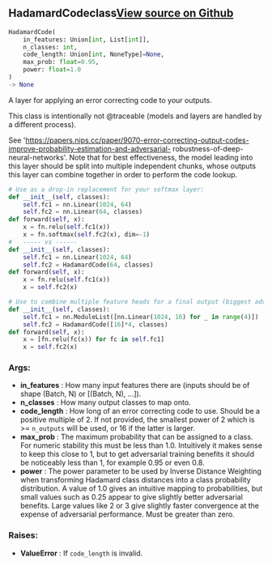 ## HadamardCode<span class="tag">class</span><a class="sourcelink" href=https://github.com/fastestimator/fastestimator/blob/r1.1/fastestimator/layers/pytorch/hadamard.py/#L25-L131>View source on Github</a>
```python
HadamardCode(
	in_features: Union[int, List[int]],
	n_classes: int,
	code_length: Union[int, NoneType]=None,
	max_prob: float=0.95,
	power: float=1.0
)
-> None
```
A layer for applying an error correcting code to your outputs.

This class is intentionally not @traceable (models and layers are handled by a different process).

See 'https://papers.nips.cc/paper/9070-error-correcting-output-codes-improve-probability-estimation-and-adversarial-
robustness-of-deep-neural-networks'. Note that for best effectiveness, the model leading into this layer should be
split into multiple independent chunks, whose outputs this layer can combine together in order to perform the code
lookup.

```python
# Use as a drop-in replacement for your softmax layer:
def __init__(self, classes):
    self.fc1 = nn.Linear(1024, 64)
    self.fc2 = nn.Linear(64, classes)
def forward(self, x):
    x = fn.relu(self.fc1(x))
    x = fn.softmax(self.fc2(x), dim=-1)
#   ----- vs ------
def __init__(self, classes):
    self.fc1 = nn.Linear(1024, 64)
    self.fc2 = HadamardCode(64, classes)
def forward(self, x):
    x = fn.relu(self.fc1(x))
    x = self.fc2(x)
```

```python
# Use to combine multiple feature heads for a final output (biggest adversarial hardening benefit):
def __init__(self, classes):
    self.fc1 = nn.ModuleList([nn.Linear(1024, 16) for _ in range(4)])
    self.fc2 = HadamardCode([16]*4, classes)
def forward(self, x):
    x = [fn.relu(fc(x)) for fc in self.fc1]
    x = self.fc2(x)
```


<h3>Args:</h3>

* **in_features** :  How many input features there are (inputs should be of shape (Batch, N) or [(Batch, N), ...]).
* **n_classes** :  How many output classes to map onto.
* **code_length** :  How long of an error correcting code to use. Should be a positive multiple of 2. If not provided,        the smallest power of 2 which is >= `n_outputs` will be used, or 16 if the latter is larger.
* **max_prob** :  The maximum probability that can be assigned to a class. For numeric stability this must be less than        1.0. Intuitively it makes sense to keep this close to 1, but to get adversarial training benefits it should        be noticeably less than 1, for example 0.95 or even 0.8.
* **power** :  The power parameter to be used by Inverse Distance Weighting when transforming Hadamard class distances        into a class probability distribution. A value of 1.0 gives an intuitive mapping to probabilities, but small        values such as 0.25 appear to give slightly better adversarial benefits. Large values like 2 or 3 give        slightly faster convergence at the expense of adversarial performance. Must be greater than zero.

<h3>Raises:</h3>

* **ValueError** :  If `code_length` is invalid.



